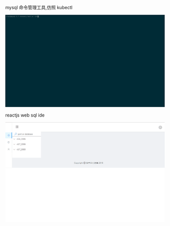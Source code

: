 mysql 命令管理工具,仿照 kubectl

![](mtk.gif)


reactjs web sql ide

![](fe7d0972ed6f5a83754503e98b0e461c.gif)

